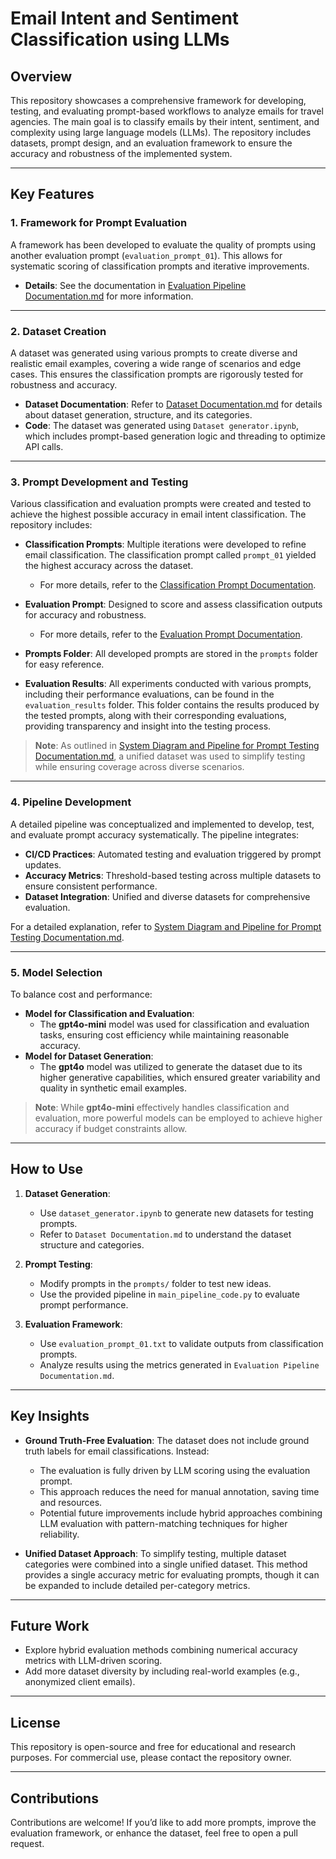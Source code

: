# Email Intent and Sentiment Classification using LLMs

## Overview

This repository showcases a comprehensive framework for developing, testing, and evaluating prompt-based workflows to analyze emails for travel agencies. The main goal is to classify emails by their intent, sentiment, and complexity using large language models (LLMs). The repository includes datasets, prompt design, and an evaluation framework to ensure the accuracy and robustness of the implemented system.

---

## Key Features

### 1. **Framework for Prompt Evaluation**
A framework has been developed to evaluate the quality of prompts using another evaluation prompt (`evaluation_prompt_01`). This allows for systematic scoring of classification prompts and iterative improvements.  

- **Details**: See the documentation in [Evaluation Pipeline Documentation.md](https://github.com/10619082/email-intent-sentiment-llm/raw/main/Documentation/Evaluation%20Pipeline%20Documentation.md) for more information.

---

### 2. **Dataset Creation**
A dataset was generated using various prompts to create diverse and realistic email examples, covering a wide range of scenarios and edge cases. This ensures the classification prompts are rigorously tested for robustness and accuracy.

- **Dataset Documentation**: Refer to [Dataset Documentation.md](https://github.com/10619082/email-intent-sentiment-llm/raw/main/Documentation/Dataset%20Documentation.md) for details about dataset generation, structure, and its categories.
- **Code**: The dataset was generated using `Dataset generator.ipynb`, which includes prompt-based generation logic and threading to optimize API calls.

---

### 3. **Prompt Development and Testing**

Various classification and evaluation prompts were created and tested to achieve the highest possible accuracy in email intent classification. The repository includes:

- **Classification Prompts**: Multiple iterations were developed to refine email classification. The classification prompt called `prompt_01` yielded the highest accuracy across the dataset.  
  - For more details, refer to the [Classification Prompt Documentation](https://github.com/10619082/email-intent-sentiment-llm/raw/main/Documentation/Classification%20prompt%20Documentation.md).

- **Evaluation Prompt**: Designed to score and assess classification outputs for accuracy and robustness.  
  - For more details, refer to the [Evaluation Prompt Documentation](https://github.com/10619082/email-intent-sentiment-llm/raw/main/Documentation/Evaluation%20prompt%20Documentation.md).

- **Prompts Folder**: All developed prompts are stored in the `prompts` folder for easy reference.

- **Evaluation Results**: All experiments conducted with various prompts, including their performance evaluations, can be found in the `evaluation_results` folder. This folder contains the results produced by the tested prompts, along with their corresponding evaluations, providing transparency and insight into the testing process.
> **Note**: As outlined in [System Diagram and Pipeline for Prompt Testing Documentation.md](https://github.com/10619082/email-intent-sentiment-llm/raw/main/Documentation/System%20Diagram%20and%20Pipeline%20for%20Prompt%20Testing%20Documentation.md), a unified dataset was used to simplify testing while ensuring coverage across diverse scenarios.

---

### 4. **Pipeline Development**
A detailed pipeline was conceptualized and implemented to develop, test, and evaluate prompt accuracy systematically. The pipeline integrates:

- **CI/CD Practices**: Automated testing and evaluation triggered by prompt updates.
- **Accuracy Metrics**: Threshold-based testing across multiple datasets to ensure consistent performance.
- **Dataset Integration**: Unified and diverse datasets for comprehensive evaluation.

For a detailed explanation, refer to [System Diagram and Pipeline for Prompt Testing Documentation.md](https://github.com/10619082/email-intent-sentiment-llm/raw/main/Documentation/System%20Diagram%20and%20Pipeline%20for%20Prompt%20Testing%20Documentation.md).

---

### 5. **Model Selection**
To balance cost and performance:

- **Model for Classification and Evaluation**:
  - The **gpt4o-mini** model was used for classification and evaluation tasks, ensuring cost efficiency while maintaining reasonable accuracy.
- **Model for Dataset Generation**:
  - The **gpt4o** model was utilized to generate the dataset due to its higher generative capabilities, which ensured greater variability and quality in synthetic email examples.

> **Note**: While **gpt4o-mini** effectively handles classification and evaluation, more powerful models can be employed to achieve higher accuracy if budget constraints allow.

---

## How to Use

1. **Dataset Generation**:
   - Use `dataset_generator.ipynb` to generate new datasets for testing prompts.
   - Refer to `Dataset Documentation.md` to understand the dataset structure and categories.

2. **Prompt Testing**:
   - Modify prompts in the `prompts/` folder to test new ideas.
   - Use the provided pipeline in `main_pipeline_code.py` to evaluate prompt performance.

3. **Evaluation Framework**:
   - Use `evaluation_prompt_01.txt` to validate outputs from classification prompts.
   - Analyze results using the metrics generated in `Evaluation Pipeline Documentation.md`.

---

## Key Insights

- **Ground Truth-Free Evaluation**:
  The dataset does not include ground truth labels for email classifications. Instead:
  - The evaluation is fully driven by LLM scoring using the evaluation prompt.
  - This approach reduces the need for manual annotation, saving time and resources.
  - Potential future improvements include hybrid approaches combining LLM evaluation with pattern-matching techniques for higher reliability.

- **Unified Dataset Approach**:
  To simplify testing, multiple dataset categories were combined into a single unified dataset. This method provides a single accuracy metric for evaluating prompts, though it can be expanded to include detailed per-category metrics.

---

## Future Work

- Explore hybrid evaluation methods combining numerical accuracy metrics with LLM-driven scoring.
- Add more dataset diversity by including real-world examples (e.g., anonymized client emails).

---

## License

This repository is open-source and free for educational and research purposes. For commercial use, please contact the repository owner.

---

## Contributions

Contributions are welcome! If you’d like to add more prompts, improve the evaluation framework, or enhance the dataset, feel free to open a pull request.
